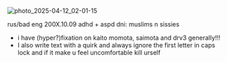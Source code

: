 
![photo_2025-04-12_02-01-15](https://github.com/user-attachments/assets/7ffcb11a-a761-4e42-8887-99b1a2aabd0d)

rus/bad eng
200X.10.09
adhd + aspd
dni: muslims n sissies
- i have (hyper?)fixation on kaito momota, saimota and drv3 generally!!!
- I also write text with a quirk and always ignore the first letter in caps lock and if it make u feel uncomfortable kill urself
